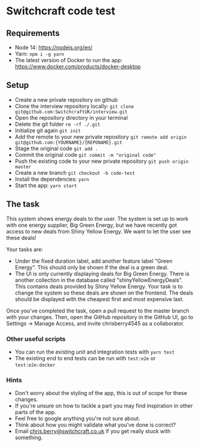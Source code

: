 # Switchcraft code test

## Requirements

- Node 14: https://nodejs.org/en/
- Yarn: `npm i -g yarn`
- The latest version of Docker to run the app: https://www.docker.com/products/docker-desktop

## Setup

- Create a new private repository on github
- Clone the interview repository locally: `git clone git@github.com:SwitchcraftUK/interview.git`
- Open the repository directory in your terminal
- Delete the git folder `rm -rf ./.git`
- Initialize git again `git init`
- Add the remote to your new private repository `git remote add origin git@github.com:{YOURNAME}/{REPONAME}.git`
- Stage the original code `git add .`
- Commit the original code `git commit -m "original code"`
- Push the existing code to your new private repository `git push origin master`
- Create a new branch `git checkout -b code-test`
- Install the dependencies: `yarn`
- Start the app: `yarn start`

## The task

This system shows energy deals to the user. The system is set up to work with one energy supplier, Big Green Energy, but we have recently got access to new deals from Shiny Yellow Energy. We want to let the user see these deals!

Your tasks are:
- Under the fixed duration label, add another feature label "Green Energy". This should only be shown if the deal is a green deal.
- The UI is only currently displaying deals for Big Green Energy. There is another collection in the database called "shinyYellowEnergyDeals". This contains deals provided by Shiny Yellow Energy. Your task is to change the system so these deals are shown on the frontend. The deals should be displayed with the cheapest first and most expensive last.

Once you've completed the task, open a pull request to the master branch with your changes. Then, open the GitHub repository in the GitHub UI, go to Settings -> Manage Access, and invite chrisberry4545 as a collaborator.

### Other useful scripts

- You can run the existing unit and integration tests with `yarn test`
- The existing end to end tests can be run with `test:e2e` or `test:e2e:docker`

### Hints

- Don't worry about the styling of the app, this is out of scope for these changes.
- If you're unsure on how to tackle a part you may find inspiration in other parts of the app.
- Feel free to google anything you're not sure about.
- Think about how you might validate what you've done is correct?
- Email chris.berry@switchcraft.co.uk if you get really stuck with something.
